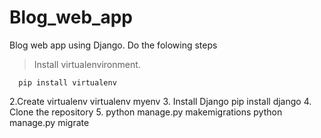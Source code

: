# Blog_web_app
Blog web app using Django.
Do the folowing steps

>Install virtualenvironment.
```
  pip install virtualenv
```
2.Create virtualenv
   virtualenv myenv
3. Install Django
   pip install django
4. Clone the repository
5. python manage.py makemigrations
   python manage.py migrate
   
